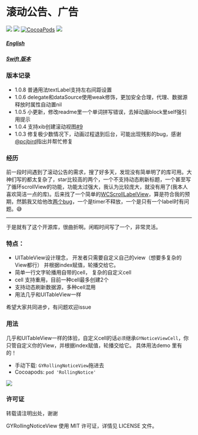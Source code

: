 # 滚动公告、广告
![](https://img.shields.io/badge/platform-iOS-red.svg)&nbsp;![](https://img.shields.io/badge/language-Objective--C-orange.svg)&nbsp;[![CocoaPods](http://img.shields.io/cocoapods/v/RollingNotice.svg?style=flat)](http://cocoapods.org/pods/RollingNotice)&nbsp;![](https://img.shields.io/badge/license-MIT%20License-brightgreen.svg)

##### [English](https://github.com/maltsugar/RollingNotice/blob/master/README_en.md)
##### [Swift 版本](https://github.com/maltsugar/RollingNotice-Swift)


### 版本记录

- 1.0.8 普通用法textLabel支持左右间距设置
- 1.0.6 delegate和dataSource使用weak修饰，更加安全合理，代理、数据源释放时属性自动置nil
- 1.0.5 小更新，修改readme里一个单词拼写错误，去掉动画block里self强引用提示
- 1.0.4 支持xib创建滚动视图[#9](https://github.com/maltsugar/RollingNotice/issues/9)
- 1.0.3 修复极少数情况下，动画过程退到后台，可能出现残影的bug，感谢[@pcjbird](https://github.com/pcjbird)指出并帮忙修复


### 经历
前一段时间遇到了滚动公告的需求，搜了好多天，发现没有简单明了的库可用。大神们写的都太复杂了，star比较高的两个，一个不支持动态刷新标题，一个甚至写了循环scrollView的功能，功能太过强大，我认为比较庞大，就没有用了(我本人喜欢简洁一点的库)。后来找了一个简单的[WCScrollLabelView](https://github.com/Verchen/WCScrollLabelView)，算是符合我的预期，然鹅我又给他改[两个bug](https://github.com/Verchen/WCScrollLabelView/issues/1)，一个是timer不释放，一个是只有一个label时有问题。😅

---
于是就有了这个开源库，很曲折啊。闲暇时间写了一个，非常灵活。

### 特点：

- UITableView设计理念， 开发者只需要自定义自己的view（想要多复杂的View都行） 并根据index赋值，轮播交给它。
- 简单一行文字轮播用自带的cell， 复杂的自定义cell
- cell 支持重用，目前一种cell最多创建2个
- 支持动态刷新数据源，多种cell混用
- 用法几乎和UITableView一样


希望大家共同进步，有问题欢迎issue
### 用法
几乎和UITableView一样的体验，自定义cell的话`必须`继承`GYNoticeViewCell`，你只管自定义你的View，并根据index赋值，轮播交给它。
具体用法demo 里有的！

- 手动下载: `GYRollingNoticeView`拖进去
- Cocoapods: `pod 'RollingNotice'`


![](http://wx3.sinaimg.cn/mw690/72aba7efgy1fmdy022ow6g20bn08g0xn.gif)

### 许可证
转载请注明出处，谢谢

GYRollingNoticeView 使用 MIT 许可证，详情见 LICENSE 文件。


